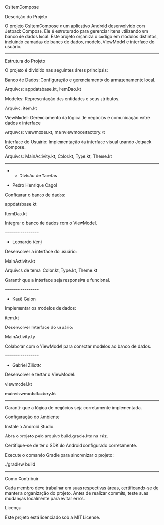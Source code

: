 CsItemCompose

Descrição do Projeto

O projeto CsItemCompose é um aplicativo Android desenvolvido com Jetpack Compose. Ele é estruturado para gerenciar itens utilizando um banco de dados local. Este projeto organiza o código em módulos distintos, incluindo camadas de banco de dados, modelo, ViewModel e interface do usuário.

----------------------------

Estrutura do Projeto

O projeto é dividido nas seguintes áreas principais:

Banco de Dados: Configuração e gerenciamento do armazenamento local.

Arquivos: appdatabase.kt, ItemDao.kt

Modelos: Representação das entidades e seus atributos.

Arquivo: item.kt

ViewModel: Gerenciamento da lógica de negócios e comunicação entre dados e interface.

Arquivos: viewmodel.kt, mainviewmodelfactory.kt

Interface do Usuário: Implementação da interface visual usando Jetpack Compose.

Arquivos: MainActivity.kt, Color.kt, Type.kt, Theme.kt

----------------------------

- - Divisão de Tarefas

- Pedro Henrique Cagol

Configurar o banco de dados:

appdatabase.kt

ItemDao.kt

Integrar o banco de dados com o ViewModel.

_-_-_-_-_-_-_-_-_-_-_-_-_-_-_-_-_-_

- Leonardo Kenji

Desenvolver a interface do usuário:

MainActivity.kt

Arquivos de tema: Color.kt, Type.kt, Theme.kt

Garantir que a interface seja responsiva e funcional.

_-_-_-_-_-_-_-_-_-_-_-_-_-_-_-_-_-_


- Kauê Galon

Implementar os modelos de dados:

item.kt

Desenvolver Interface do usuário:

MainActivity.ty

Colaborar com o ViewModel para conectar modelos ao banco de dados.

_-_-_-_-_-_-_-_-_-_-_-_-_-_-_-_-_-_

- Gabriel Ziliotto

Desenvolver e testar o ViewModel:

viewmodel.kt

mainviewmodelfactory.kt

----------------------------

Garantir que a lógica de negócios seja corretamente implementada.

Configuração do Ambiente

Instale o Android Studio.

Abra o projeto pelo arquivo build.gradle.kts na raiz.

Certifique-se de ter o SDK do Android configurado corretamente.

Execute o comando Gradle para sincronizar o projeto:

./gradlew build

----------------------------

Como Contribuir

Cada membro deve trabalhar em suas respectivas áreas, certificando-se de manter a organização do projeto. Antes de realizar commits, teste suas mudanças localmente para evitar erros.

Licença

Este projeto está licenciado sob a MIT License.

